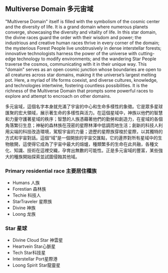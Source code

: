 ## Multiverse Domain 多元宙域

"Multiverse Domain" itself is filled with the symbolism of the cosmic center and the diversity of life. It is a grand domain where numerous planets converge, showcasing the diversity and vitality of life. In this star domain, the divine races guard the order with their wisdom and power; the industrious and creative human races thrive in every corner of the domain; the mysterious Forest People live unobtrusively in dense interstellar forests; innovative technologists harness the power of the universe with cutting-edge technology to modify environments; and the wandering Star People traverse the cosmos, communicating with it in their unique way. This "domain" serves as an open cosmic junction whose boundaries are open to all creatures across star domains, making it the universe’s largest melting pot. Here, a myriad of life forms coexist, and diverse cultures, knowledge, and technologies intertwine, fostering countless possibilities. It is the richness of the Multiverse Domain that prompts some powerful races to explore and attempt to encroach on other domains.

多元宙域，這個名字本身就充滿了宇宙的中心和生命多樣性的象徵。它是眾多星球匯聚的宏大領域，展示著生命的多樣性與活力。在這個星域中，神族以他們的智慧和力量守護著星域的秩序；智慧的人族憑藉著他們的勤勞和創造力，在星域的各個角落繁衍生息；神秘的森林族在茂密的星際林澤中低調而地生活；創新的科技人利用尖端的科技改造環境，駕馭宇宙的力量；遊歷的星際族穿梭於星際，以其獨特的方式和宇宙對話。這個“域”是一個開放的宇宙交匯點，它的邊界對所有星域中的生物敞開，這使得它成為了宇宙中最大的熔爐，種類繁多的生命在此共融，各種文化、知識、技術在這裡交織，孕育出無數的可能性。正是多元宙域的豐富，某些強大的種族開始探索並試圖侵蝕其他域。

### Primary residential race 主要居住種族
- Humans 人族
- Forestian 森林族
- Techie 科技人
- StarTraveler 星際族
- Divine 神族
- Loong 龙族
  
### Star 星球
- Divine Cloud Star 神雲星
- Heartvein Star心脈星
- Tech Star科技星
- Interstellar Port星際港
- Loong Spirit Star龍靈星
